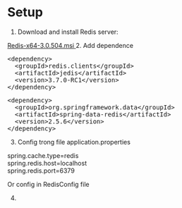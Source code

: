 # Setup

1. Download and install Redis server:
<a href="/microsoftarchive/redis/releases/download/win-3.0.504/Redis-x64-3.0.504.msi" rel="nofollow">
    <span class="px-1 text-bold">Redis-x64-3.0.504.msi</span>
</a>    
2. Add dependence
<pre>&lt;<span class="pl-ent">dependency</span>&gt;
  &lt;<span class="pl-ent">groupId</span>&gt;redis.clients&lt;/<span class="pl-ent">groupId</span>&gt;
  &lt;<span class="pl-ent">artifactId</span>&gt;jedis&lt;/<span class="pl-ent">artifactId</span>&gt;
  &lt;<span class="pl-ent">version</span>&gt;3.7.0-RC1&lt;/<span class="pl-ent">version</span>&gt;
&lt;/<span class="pl-ent">dependency</span>&gt;
</pre>
<pre>&lt;<span class="pl-ent">dependency</span>&gt;
  &lt;<span class="pl-ent">groupId</span>&gt;org.springframework.data&lt;/<span class="pl-ent">groupId</span>&gt;
  &lt;<span class="pl-ent">artifactId</span>&gt;spring-data-redis&lt;/<span class="pl-ent">artifactId</span>&gt;
  &lt;<span class="pl-ent">version</span>&gt;2.5.6&lt;/<span class="pl-ent">version</span>&gt;
&lt;/<span class="pl-ent">dependency</span>&gt;
</pre>

3. Config trong file application.properties

spring.cache.type=redis <br>
spring.redis.host=localhost <br>
spring.redis.port=6379 <br>

Or config in RedisConfig file

4. 
